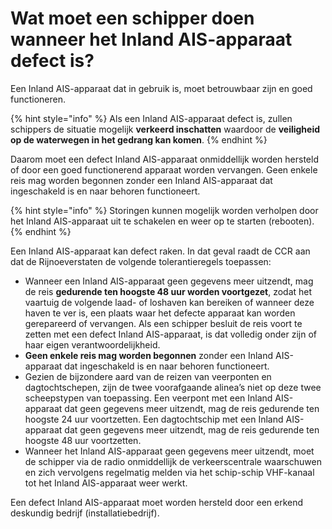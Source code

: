 # Wat moet een schipper doen wanneer het Inland AIS-apparaat defect is?

Een Inland AIS-apparaat dat in gebruik is, moet betrouwbaar zijn en goed functioneren.

{% hint style="info" %}
Als een Inland AIS-apparaat defect is, zullen schippers de situatie mogelijk **verkeerd inschatten** waardoor de **veiligheid op de waterwegen in het gedrang kan komen**.
{% endhint %}

Daarom moet een defect Inland AIS-apparaat onmiddellijk worden hersteld of door een goed functionerend apparaat worden vervangen. Geen enkele reis mag worden begonnen zonder een Inland AIS-apparaat dat ingeschakeld is en naar behoren functioneert.

{% hint style="info" %}
Storingen kunnen mogelijk worden verholpen door het Inland AIS-apparaat uit te schakelen en weer op te starten \(rebooten\). 
{% endhint %}

Een Inland AIS-apparaat kan defect raken. In dat geval raadt de CCR aan dat de Rijnoeverstaten de volgende tolerantieregels toepassen:

* Wanneer een Inland AIS-apparaat geen gegevens meer uitzendt, mag de reis **gedurende ten hoogste 48 uur worden voortgezet**, zodat het vaartuig de volgende laad- of loshaven kan bereiken of wanneer deze haven te ver is, een plaats waar het defecte apparaat kan worden gerepareerd of vervangen. Als een schipper besluit de reis voort te zetten met een defect Inland AIS-apparaat, is dat volledig onder zijn of haar eigen verantwoordelijkheid.
* **Geen enkele reis mag worden begonnen** zonder een Inland AIS-apparaat dat ingeschakeld is en naar behoren functioneert.
* Gezien de bijzondere aard van de reizen van veerponten en dagtochtschepen, zijn de twee voorafgaande alinea’s niet op deze twee scheepstypen van toepassing. Een veerpont met een Inland AIS-apparaat dat geen gegevens meer uitzendt, mag de reis gedurende ten hoogste 24 uur voortzetten. Een dagtochtschip met een Inland AIS-apparaat dat geen gegevens meer uitzendt, mag de reis gedurende ten hoogste 48 uur voortzetten.
* Wanneer het Inland AIS-apparaat geen gegevens meer uitzendt, moet de schipper via de radio onmiddellijk de verkeerscentrale waarschuwen en zich vervolgens regelmatig melden via het schip-schip VHF-kanaal tot het Inland AIS-apparaat weer werkt.

Een defect Inland AIS-apparaat moet worden hersteld door een erkend deskundig bedrijf \(installatiebedrijf\).

